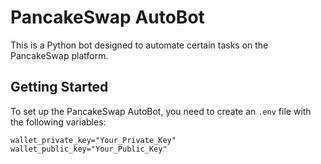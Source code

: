# PancakeSwap AutoBot

This is a Python bot designed to automate certain tasks on the PancakeSwap platform.

## Getting Started

To set up the PancakeSwap AutoBot, you need to create an `.env` file with the following variables:

```plaintext
wallet_private_key="Your_Private_Key"
wallet_public_key="Your_Public_Key"
